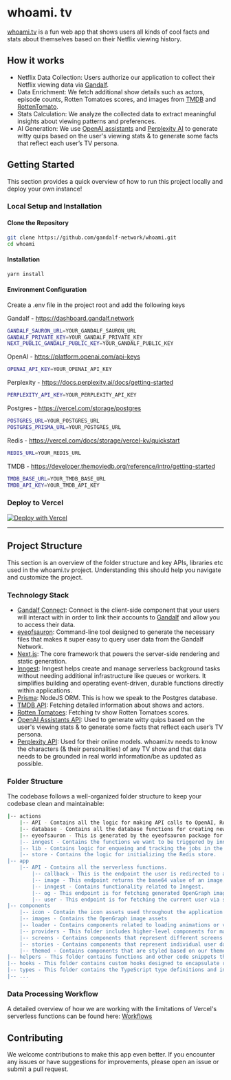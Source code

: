 
# whoami. tv

[whoami.tv](https://whoami.tv/) is a fun web app that shows users all kinds of cool facts and stats about themselves based on their Netflix viewing history.

## How it works

- Netflix Data Collection: Users authorize our application to collect their Netflix viewing data via [Gandalf](https://docs.gandalf.network/).
- Data Enrichment: We fetch additional show details such as actors, episode counts, Rotten Tomatoes scores, and images from [TMDB](https://developer.themoviedb.org/reference/intro/getting-started) and [RottenTomato](https://www.rottentomatoes.com/).
- Stats Calculation: We analyze the collected data to extract meaningful insights about viewing patterns and preferences.
- AI Generation: We use [OpenAI assistants](https://platform.openai.com/docs/assistants/overview) and [Perplexity AI](https://www.perplexity.ai/) to generate witty quips based on the user's viewing stats & to generate some facts that reflect each user’s TV persona.

## Getting Started

This section provides a quick overview of how to run this project locally and deploy your own instance!

### Local Setup and Installation

#### Clone the Repository

```bash
git clone https://github.com/gandalf-network/whoami.git
cd whoami
```

#### Installation

```bash
yarn install
```

#### Environment Configuration

Create a .env file in the project root and add the following keys

Gandalf - <https://dashboard.gandalf.network>

```bash
GANDALF_SAURON_URL=YOUR_GANDALF_SAURON_URL
GANDALF_PRIVATE_KEY=YOUR_GANDALF_PRIVATE_KEY
NEXT_PUBLIC_GANDALF_PUBLIC_KEY=YOUR_GANDALF_PUBLIC_KEY
```

OpenAI - <https://platform.openai.com/api-keys>

```bash
OPENAI_API_KEY=YOUR_OPENAI_API_KEY
```

Perplexity - <https://docs.perplexity.ai/docs/getting-started>

```bash
PERPLEXITY_API_KEY=YOUR_PERPLEXITY_API_KEY
```

Postgres - <https://vercel.com/storage/postgres>

```bash
POSTGRES_URL=YOUR_POSTGRES_URL
POSTGRES_PRISMA_URL=YOUR_POSTGRES_URL
```

Redis - <https://vercel.com/docs/storage/vercel-kv/quickstart>

```bash
REDIS_URL=YOUR_REDIS_URL
```

TMDB - <https://developer.themoviedb.org/reference/intro/getting-started>

```bash
TMDB_BASE_URL=YOUR_TMDB_BASE_URL
TMDB_API_KEY=YOUR_TMDB_API_KEY
```

### Deploy to Vercel

[![Deploy with Vercel](https://vercel.com/button)](https://vercel.com/new/clone?repository-url=https%3A%2F%2Fgithub.com%2Fgandalf-network%2Fwhoami&env=NEXT_PUBLIC_GANDALF_PUBLIC_KEY,GANDALF_PRIVATE_KEY,GANDALF_SAURON_URL,POSTGRES_URL,POSTGRES_PRISMA_URL,TMDB_BASE_URL,TMDB_API_KEY,PERPLEXITY_API_KEY,REDIS_URL,OPENAI_API_KEY&envDescription=Environment%20variables%20for%20the%20Gandalf%20API&envLink=https%3A%2F%2Fgandalf-api.com%2Fdashboard&project-name=whoami)

---

## Project Structure

This section is an overview of the folder structure and key APIs, libraries etc used in the whoami.tv project. Understanding this should help you navigate and customize the project.

### Technology Stack

- [Gandalf Connect](https://github.com/gandalf-network/connect): Connect is the client-side component that your users will interact with in order to link their accounts to [Gandalf](https://docs.gandalf.network/) and allow you to access their data.
- [eyeofsauron](https://github.com/gandalf-network/eyeofsauron): Command-line tool designed to generate the necessary files that makes it super easy to query user data from the Gandalf Network.
- [Next.js](https://nextjs.org/): The core framework that powers the server-side rendering and static generation.
- [Inngest](https://www.inngest.com/): Inngest helps create and manage serverless background tasks without needing additional infrastructure like queues or workers. It simplifies building and operating event-driven, durable functions directly within applications.
- [Prisma](https://github.com/prisma/prisma): NodeJS ORM. This is how we speak to the Postgres database.
- [TMDB API](https://developer.themoviedb.org/reference/intro/getting-started): Fetching detailed information about shows and actors.
- [Rotten Tomatoes](https://www.rottentomatoes.com/): Fetching tv show Rotten Tomatoes scores.
- [OpenAI Assistants API](https://platform.openai.com/docs/assistants/overview): Used to generate witty quips based on the user's viewing stats & to generate some facts that reflect each user’s TV persona.
- [Perplexity API](https://www.perplexity.ai/): Used for their online models. whoami.tv needs to know the characters (& their personalities) of any TV show and that data needs to be grounded in real world information/be as updated as possible.

### Folder Structure

The codebase follows a well-organized folder structure to keep your codebase clean and maintainable:

```bash
|-- actions
    |-- API - Contains all the logic for making API calls to OpenAI, RottenTomatoes, Perplexity, and TVDB.
    |-- database - Contains all the database functions for creating new users, saving user Netflix data, and querying the data.
    |-- eyeofsauron - This is generated by the eyeofsauron package for querying users' Netflix data from the Gandalf Network.
    |-- inngest - Contains the functions we want to be triggered by inngest.
    |-- lib - Contains logic for enqueing and tracking the jobs in the Redis store.
    |-- store - Contains the logic for initializing the Redis store.
|-- app
    |-- API - Contains all the serverless functions.
        |-- callback - This is the endpoint the user is redirected to after connecting their Netflix account to the Gandalf Network.
        |-- image - This endpoint returns the base64 value of an image.
        |-- inngest - Contains functionality related to Inngest.
        |-- og - This endpoint is for fetching generated OpenGraph images.
        |-- user - This endpoint is for fetching the current user via session ID
|-- components
    |-- icon - Contain the icon assets used throughout the application
    |-- images - Contains the OpenGraph image assets
    |-- loader - Contains components related to loading animations or visual indicators
    |-- providers - This folder includes higher-level components for managing application context and state providers.
    |-- screens - Contains components that represent different screens within the app
    |-- stories - Contains components that represent individual user data stories
    |-- themed - Contains components that are styled based on our theme
|-- helpers - This folder contains functions and other code snippets that assist with common tasks.
|-- hooks - This folder contains custom hooks designed to encapsulate reusable logic and improve code structure.
|-- types - This folder contains the TypeScript type definitions and interfaces used throughout the app
|-- ...
```

### Data Processing Workflow

A detailed overview of how we are working with the limitations of Vercel's serverless functions can be found here: [Workflows](https://github.com/gandalf-network/whoami/blob/chore/update-readme/src/actions/lib/queue/Readme.md)

## Contributing

We welcome contributions to make this app even better. If you encounter any issues or have suggestions for improvements, please open an issue or submit a pull request.

